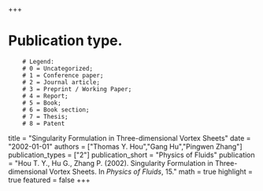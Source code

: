 +++
# Publication type.
        # Legend: 
        # 0 = Uncategorized; 
        # 1 = Conference paper; 
        # 2 = Journal article;
        # 3 = Preprint / Working Paper; 
        # 4 = Report; 
        # 5 = Book; 
        # 6 = Book section;
        # 7 = Thesis; 
        # 8 = Patent
title = "Singularity Formulation in Three-dimensional Vortex Sheets"
date = "2002-01-01"
authors = ["Thomas Y. Hou","Gang Hu","Pingwen Zhang"]
publication_types = ["2"]
publication_short = "Physics of Fluids"
publication = "Hou T. Y., Hu G., Zhang P. (2002). Singularity Formulation in Three-dimensional Vortex Sheets. In _Physics of Fluids_, 15."
math = true
highlight = true
featured = false
+++
